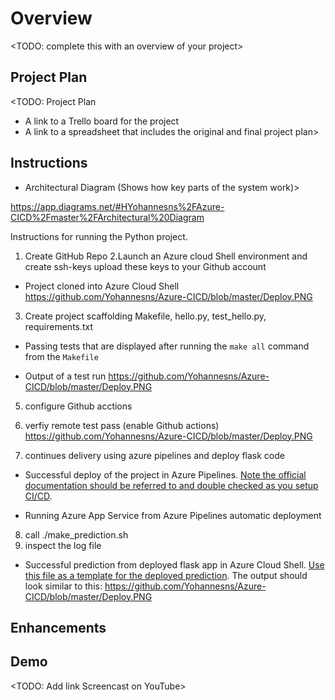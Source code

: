 # Overview

<TODO: complete this with an overview of your project>

## Project Plan
<TODO: Project Plan

* A link to a Trello board for the project
* A link to a spreadsheet that includes the original and final project plan>

## Instructions
  
* Architectural Diagram (Shows how key parts of the system work)>

https://app.diagrams.net/#HYohannesns%2FAzure-CICD%2Fmaster%2FArchitectural%20Diagram

Instructions for running the Python project.  
1. Create GitHub Repo
2.Launch an Azure cloud Shell environment and create ssh-keys upload these keys to your Github account
* Project cloned into Azure Cloud Shell
https://github.com/Yohannesns/Azure-CICD/blob/master/Deploy.PNG
3. Create project scaffolding Makefile, hello.py, test_hello.py, requirements.txt
* Passing tests that are displayed after running the `make all` command from the `Makefile`

* Output of a test run
https://github.com/Yohannesns/Azure-CICD/blob/master/Deploy.PNG
5. configure Github acctions
6. verfiy remote test pass (enable Github actions)
https://github.com/Yohannesns/Azure-CICD/blob/master/Deploy.PNG

7. continues delivery using azure pipelines and deploy flask code

* Successful deploy of the project in Azure Pipelines.  [Note the official documentation should be referred to and double checked as you setup CI/CD](https://docs.microsoft.com/en-us/azure/devops/pipelines/ecosystems/python-webapp?view=azure-devops).

* Running Azure App Service from Azure Pipelines automatic deployment
8. call ./make_prediction.sh
9. inspect the log file
* Successful prediction from deployed flask app in Azure Cloud Shell.  [Use this file as a template for the deployed prediction](https://github.com/udacity/nd082-Azure-Cloud-DevOps-Starter-Code/blob/master/C2-AgileDevelopmentwithAzure/project/starter_files/flask-sklearn/make_predict_azure_app.sh).
The output should look similar to this:
https://github.com/Yohannesns/Azure-CICD/blob/master/Deploy.PNG

## Enhancements

 

## Demo 

<TODO: Add link Screencast on YouTube>


